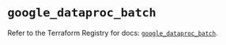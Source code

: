 # `google_dataproc_batch`

Refer to the Terraform Registry for docs: [`google_dataproc_batch`](https://registry.terraform.io/providers/hashicorp/google/6.29.0/docs/resources/dataproc_batch).
